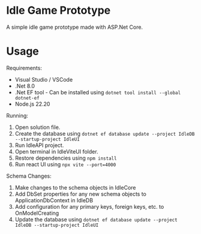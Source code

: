 Idle Game Prototype
===================

A simple idle game prototype made with ASP.Net Core.


Usage
=====

Requirements:
- Visual Studio / VSCode
- .Net 8.0
- .Net EF tool - Can be installed using `dotnet tool install --global dotnet-ef`
- Node.js 22.20

Running:
1. Open solution file.
2. Create the database using `dotnet ef database update --project IdleDB --startup-project IdleUI`
3. Run IdleAPI project.
4. Open terminal in IdleViteUI folder.
5. Restore dependencies using `npm install`
6. Run react UI using `npx vite --port=4000`

Schema Changes:
1. Make changes to the schema objects in IdleCore
2. Add DbSet properties for any new schema objects to ApplicationDbContext in IdleDB
3. Add configuration for any primary keys, foreign keys, etc. to OnModelCreating
4. Update the database using `dotnet ef database update --project IdleDB --startup-project IdleUI`
